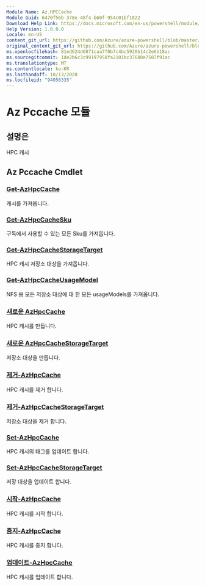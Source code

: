 ```yaml
---
Module Name: Az.HPCCache
Module Guid: 6470f56b-378e-48f4-b60f-954c01bf1822
Download Help Link: https://docs.microsoft.com/en-us/powershell/module/az.hpccache
Help Version: 1.0.0.0
Locale: en-US
content_git_url: https://github.com/Azure/azure-powershell/blob/master/src/HPCCache/HPCCache/help/Az.HPCCache.md
original_content_git_url: https://github.com/Azure/azure-powershell/blob/master/src/HPCCache/HPCCache/help/Az.HPCCache.md
ms.openlocfilehash: 81ed624d6871caa7f0b7c4bc5920b14c2e6b18ac
ms.sourcegitcommit: 1de2b6c3c99197958fa2101bc37680e7507f91ac
ms.translationtype: MT
ms.contentlocale: ko-KR
ms.lasthandoff: 10/13/2020
ms.locfileid: "94056335"
---
```

# Az Pccache 모듈
## 설명은
HPC 캐시

## Az Pccache Cmdlet
### [Get-AzHpcCache](Get-AzHpcCache.md)
캐시를 가져옵니다.

### [Get-AzHpcCacheSku](Get-AzHpcCacheSku.md)
구독에서 사용할 수 있는 모든 Sku를 가져옵니다.

### [Get-AzHpcCacheStorageTarget](Get-AzHpcCacheStorageTarget.md)
HPC 캐시 저장소 대상을 가져옵니다.

### [Get-AzHpcCacheUsageModel](Get-AzHpcCacheUsageModel.md)
NFS 용 모든 저장소 대상에 대 한 모든 usageModels를 가져옵니다.

### [새로운 AzHpcCache](New-AzHpcCache.md)
HPC 캐시를 만듭니다.

### [새로운 AzHpcCacheStorageTarget](New-AzHpcCacheStorageTarget.md)
저장소 대상을 만듭니다.

### [제거-AzHpcCache](Remove-AzHpcCache.md)
HPC 캐시를 제거 합니다.

### [제거-AzHpcCacheStorageTarget](Remove-AzHpcCacheStorageTarget.md)
저장소 대상을 제거 합니다.

### [Set-AzHpcCache](Set-AzHpcCache.md)
HPC 캐시의 태그를 업데이트 합니다.

### [Set-AzHpcCacheStorageTarget](Set-AzHpcCacheStorageTarget.md)
저장 대상을 업데이트 합니다.

### [시작-AzHpcCache](Start-AzHpcCache.md)
HPC 캐시를 시작 합니다.

### [중지-AzHpcCache](Stop-AzHpcCache.md)
HPC 캐시를 중지 합니다.

### [업데이트-AzHpcCache](Update-AzHpcCache.md)
HPC 캐시를 업데이트 합니다.

